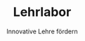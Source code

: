 ---
title: "Lehrlabor"
subtitle: "Innovative Lehre fördern"
# text: "Das Data Literacy Lehrlabor, später Cross-Disciplinary Teaching Lab (CDTL), unterstützt innovative Lehrprojekte für bis zu zwölf Monate – sowohl fachübergreifend als auch fachspezifisch oder transferorientiert. Ziel ist es, Freiräume für die Weiterentwicklung von Lehrideen zu schaffen, Data Literacy als Schlüsselkompetenz in Curricula zu verankern und durch Erfahrungsaustausch eine lebendige Community of Practice aufzubauen."
text: |
    Am Ende seiner Förderung kann das DDLitLab auf die erfolgreiche Realisierung einer wegweisenden Maßnahme zurückblicken: In den ersten beiden jeweils einjährigen Förderrunden wurden insgesamt *35 innovative Lehrprojekte* unterstützt, die sich auf alle Fakultäten der Universität verteilten. In diesen Projekten wurden digitale und hybride Lehrinnovationen mit einem starken Fokus auf Data Literacy entwickelt, sei es in *fachübergreifenden Kursen*, fachspezifischen Modulen oder transferorientierten Formaten. Die Maßnahme verfolgte das Ziel, *Data Literacy als eine Schlüsselkompetenz* nachhaltig in die Curricula zu integrieren und Lehrenden Freiraum zu schaffen, ihre kreativen Lehrideen methodisch fundiert umzusetzen.
 
    Mit der dritten Förderrunde wurde die Maßnahme zum Wintersemester 2024/2025 in enger Verbindung mit dem <a href="https://www.hcds.uni-hamburg.de/" target="_blank">Hub of Computing & Data Science (HCDS)</a> weiterentwickelt: Der Data Literacy Lehrlabor‑Ansatz wurde zum *Cross‑Disciplinary Teaching Lab (CDTL)*, im Rahmen derer 10 Initiativen gefördert wurden. Diese Verbindung ermöglicht eine noch stärkere interdisziplinäre Kooperation und technikdidaktische Weiterentwicklung durch die Integration in das Studienökosystem „Data Literacy Education“. Über alle drei Förderrunden hinweg – mit 14 Lehrlaborprojekten in der ersten Runde, 21 in der zweiten sowie 10 CDTLs in der dritten – entstand so eine beeindruckende Vielfalt an *45 innovativen Lehrinitiativen*, die Data Literacy sowohl fachspezifisch als auch interdisziplinär in der Lehre verankern.
numbers:
    - '<i class="codicon codicon-search-fuzzy"></i> &nbsp; <span>Data Literacy</span> als Schlüsselkompetenz'
    - 'in <span>35</span> Lehrprojekten<i class="codicon codicon-rocket"></i>'
    - 'in allen <span>8</span> Fakultäten<i class="codicon codicon-coffee"></i>'
filter1: "Spotlights"
filter2: "Runde 1"
filter3: "Runde 2"
filter4: "Runde 3 (CDTL)"
# layout: list
layout: "lehrlabor"
---